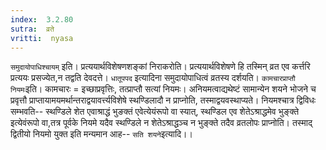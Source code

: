 ```yaml
---
index:  3.2.80
sutra:  व्रते
vritti:  nyasa
---
```


`समुदायोपाधिश्चायम्` इति। प्रत्ययार्थविशेषणशङ्कां निराकरोति। प्रत्ययार्थविशेषणे हि तस्मिन् व्रत एव कर्त्तरि प्रत्ययः प्रसज्येत,न तद्वति देवदत्ते। `धातूपपद` इत्यादिना समुदायोपाधित्वं व्रतस्य दर्शयति। `कामचारप्राप्तौ नियमः`इति। कामचारः = इच्छाप्रवृत्तिः, तत्प्राप्तौ सत्यां नियमः। अनियमत्वाद्यथेष्टं सामान्येन शयने भोजने च प्रवृत्तौ प्राप्तायामयमर्थान्तराद्वयावर्त्त्यविशेषे स्थण्डिलादौ न प्राप्नोति, तस्माद्वयवस्थाप्यते। नियमश्चात्र द्विविधः सम्भवति-- स्थण्डिले शेत एवाश्राद्धं भुङक्तं एवेत्येयंरूपो वा स्यात्, स्थण्डिल एव शेतेऽश्राद्धमेव भुङ्क्ते इत्येवंरूपो वा,तत्र पूर्वके नियमे यदैव स्थण्डिले न शेतेऽश्राद्धञ्च न भुङ्क्ते तदैव व्रतलोपः प्राप्नोति। तस्माद् द्वितीयो नियमो युक्त इति मन्यमान आह-- `सति शयने`इत्यादि।।

